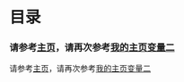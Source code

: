 # 目录


### 请参考[主页][我的主页变量一]，请再次参考[我的主页变量二]

请参考[主页][我的主页变量一]，请再次参考[我的主页变量二]


[我的主页变量一]:https://github.com/haitao9833
[我的主页变量二]:https://github.com/haitao9833
